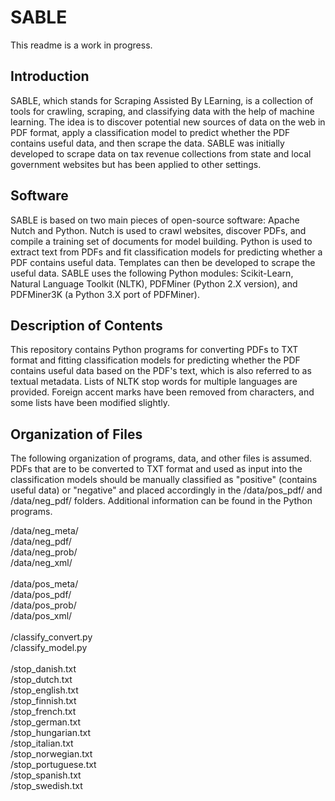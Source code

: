 # SABLE

This readme is a work in progress.

## Introduction

SABLE, which stands for Scraping Assisted By LEarning, is a collection of tools for crawling, scraping, and classifying data with the help of machine learning.  The idea is to discover potential new sources of data on the web in PDF format, apply a classification model to predict whether the PDF contains useful data, and then scrape the data.  SABLE was initially developed to scrape data on tax revenue collections from state and local government websites but has been applied to other settings.

## Software

SABLE is based on two main pieces of open-source software: Apache Nutch and Python.  Nutch is used to crawl websites, discover PDFs, and compile a training set of documents for model building.  Python is used to extract text from PDFs and fit classification models for predicting whether a PDF contains useful data.  Templates can then be developed to scrape the useful data.  SABLE uses the following Python modules: Scikit-Learn, Natural Language Toolkit (NLTK), PDFMiner (Python 2.X version), and PDFMiner3K (a Python 3.X port of PDFMiner).

## Description of Contents

This repository contains Python programs for converting PDFs to TXT format and fitting classification models for predicting whether the PDF contains useful data based on the PDF's text, which is also referred to as textual metadata.  Lists of NLTK stop words for multiple languages are provided.  Foreign accent marks have been removed from characters, and some lists have been modified slightly.

## Organization of Files

The following organization of programs, data, and other files is assumed.  PDFs that are to be converted to TXT format and used as input into the classification models should be manually classified as "positive" (contains useful data) or "negative" and placed accordingly in the /data/pos_pdf/ and /data/neg_pdf/ folders.  Additional information can be found in the Python programs. <br />

/data/neg_meta/ <br />
/data/neg_pdf/ <br />
/data/neg_prob/ <br />
/data/neg_xml/ <br /> <br />
/data/pos_meta/ <br />
/data/pos_pdf/ <br />
/data/pos_prob/ <br />
/data/pos_xml/ <br /> <br />
/classify_convert.py <br />
/classify_model.py <br /> <br />
/stop_danish.txt <br />
/stop_dutch.txt <br />
/stop_english.txt <br />
/stop_finnish.txt <br />
/stop_french.txt <br />
/stop_german.txt <br />
/stop_hungarian.txt <br />
/stop_italian.txt <br />
/stop_norwegian.txt <br />
/stop_portuguese.txt <br />
/stop_spanish.txt <br />
/stop_swedish.txt
